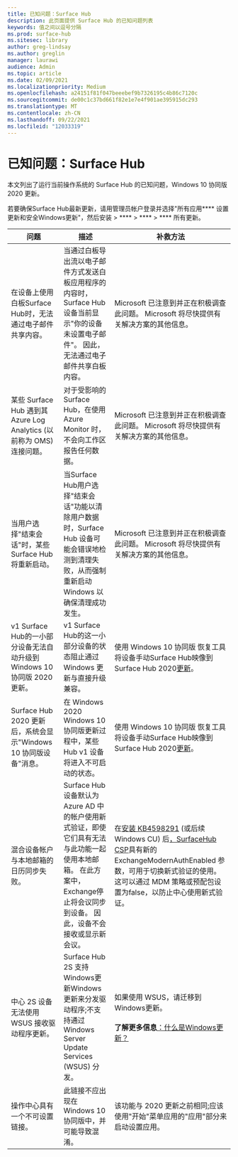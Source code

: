 ```yaml
---
title: 已知问题：Surface Hub
description: 此页面提供 Surface Hub 的已知问题列表
keywords: 值之间以逗号分隔
ms.prod: surface-hub
ms.sitesec: library
author: greg-lindsay
ms.author: greglin
manager: laurawi
audience: Admin
ms.topic: article
ms.date: 02/09/2021
ms.localizationpriority: Medium
ms.openlocfilehash: a24151f81f047beeebef9b7326195c4b86c7120c
ms.sourcegitcommit: de00c1c37bd661f82e1e7e4f901ae395915dc293
ms.translationtype: MT
ms.contentlocale: zh-CN
ms.lasthandoff: 09/22/2021
ms.locfileid: "12033319"
---
```

# <a name="known-issues-surface-hub"></a>已知问题：Surface Hub

本文列出了运行当前操作系统的 Surface Hub 的已知问题，Windows 10 协同版 2020 更新。

若要确保Surface Hub最新更新，请用管理员帐户登录并选择"所有应用**** 设置更新和安全Windows更新"，然后安装  >  ****  >  ****  >  **** 所有更新。




| 问题                                                                                                   | 描述                                                                                                                                                                                                                                                                                                                                                                                                                             | 补救方法                                                                                                                                                                                                                                                                                                                                                                                                                                                                                                                            |
| ----------------------------------------------------------------------------------------------------------- | ------------------------------------------------------------------------------------------------------------------------------------------------------------------------------------------------------------------------------------------------------------------------------------------------------------------------------------------------------------------------------------------------------------------------------------------- | ------------------------------------------------------------------------------------------------------------------------------------------------------------------------------------------------------------------------------------------------------------------------------------------------------------------------------------------------------------------------------------------------------------------------------------------------------------------------------------------------------------------------------------- |
| 在设备上使用白板Surface Hub时，无法通过电子邮件共享内容。             | 当通过白板导出流以电子邮件方式发送白板应用程序的内容时，Surface Hub设备当前显示"你的设备未设置电子邮件"。  因此，无法通过电子邮件共享白板内容。                                                                                                                                                                                                                   | Microsoft 已注意到并正在积极调查此问题。  Microsoft 将尽快提供有关解决方案的其他信息。                                                                                                                                                                                                                                                                                                                                                                   |
| 某些 Surface Hub 遇到其 Azure Log Analytics (以前称为 OMS) 连接问题。                                                                        | 对于受影响的Surface Hub，在使用 Azure Monitor 时，不会向工作区报告任何数据。                                                                                                                                                                                                                                      | Microsoft 已注意到并正在积极调查此问题。  Microsoft 将尽快提供有关解决方案的其他信息。                                                                                                                                                                                                                                                                                                                                                                   |
| 当用户选择"结束会话"时，某些 Surface Hub 将重新启动。                                                                      | 当Surface Hub用户选择"结束会话"功能以清除用户数据时，Surface Hub 设备可能会错误地检测到清理失败，从而强制重新启动 Windows 以确保清理成功发生。                                                                                                                                                                      | Microsoft 已注意到并正在积极调查此问题。  Microsoft 将尽快提供有关解决方案的其他信息。                                                                                                                                                                                                                                                                                                                                                                   |
| v1 Surface Hub的一小部分设备无法自动升级到 Windows 10 协同版 2020 更新。                                            | v1 Surface Hub的这一小部分设备的状态阻止通过 Windows 更新与直接升级兼容。                                                                                                                                          | 使用 Windows 10 协同版 恢复工具将设备手动Surface Hub映像到 Surface Hub 2020[更新](surface-hub-recovery-tool.md)。                                                                                                                                                                                 |
| Surface Hub 2020 更新后，系统会显示"Windows 10 协同版设备"消息。                                                                        | 在 Windows 2020 Windows 10 协同版更新过程中，某些 Hub v1 设备将进入不可启动的状态。                                                                                                                                                                                                                                       | 使用 Windows 10 协同版 恢复工具将设备手动Surface Hub映像到 Surface Hub 2020[更新](surface-hub-recovery-tool.md)。                                                                                                                                                          |
| 混合设备帐户与本地邮箱的日历同步失败。   | Surface Hub设备默认为 Azure AD 中的帐户使用新式验证，即使它们具有无法与此功能一起使用本地邮箱。 在此方案中，Exchange停止将会议同步到设备。 因此，设备不会接收或显示新会议。                                                                                                    | 在[安装 KB4598291](https://support.microsoft.com/help/4598291) (或后续 Windows CU) 后[，SurfaceHub CSP](/windows/client-management/mdm/surfacehub-csp)具有新的 ExchangeModernAuthEnabled 参数，可用于切换新式验证的使用。 这可以通过 MDM 策略或预配包设置为[](https://download.microsoft.com/download/8/3/F/83FD5089-D14E-42E3-AF7C-6FC36F80D347/ExchangeModernAuthDisabled.ppkg)false，以防止中心使用新式验证。                                                                                                |
| 中心 2S 设备无法使用 WSUS 接收驱动程序更新。                                             | Surface Hub 2S 支持Windows更新Windows更新来分发驱动程序;不支持通过 Windows Server Update Services (WSUS) 分发。                                                                                                                                                                                                                                                                      | 如果使用 WSUS，请迁移到Windows更新。<br> <br>**了解更多信息**[：什么是Windows更新？](/windows/deployment/update/waas-manage-updates-wufb)                                                                                                                                                                                                                                                                                                                            |
| 操作中心具有一个不可设置链接。 | 此链接不应出现在Windows 10 协同版中，并可能导致混淆。   | 该功能与 2020 更新之前相同;应该使用"开始"菜单应用的"应用"部分来启动设置应用。    |
